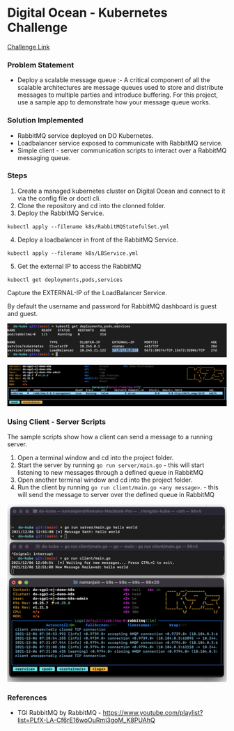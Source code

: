 # Digital Ocean - Kubernetes Challenge

[Challenge Link](https://www.digitalocean.com/community/pages/kubernetes-challenge)

### Problem Statement

- Deploy a scalable message queue :- A critical component of all the scalable architectures are message queues used to store and distribute messages to multiple parties and introduce buffering. For this project, use a sample app to demonstrate how your message queue works. 

### Solution Implemented 

- RabbitMQ service deployed on DO Kubernetes.
- Loadbalancer service exposed to communicate with RabbitMQ service.
- Simple client - server communication scripts to interact over a RabbitMQ messaging queue.

### Steps 

1. Create a managed kubernetes cluster on Digital Ocean and connect to it via the config file or doctl cli.
2. Clone the repository and cd into the clonned folder.
3. Deploy the RabbitMQ Service.
```
kubectl apply --filename k8s/RabbitMQStatefulSet.yml
```
4. Deploy a loadbalancer in front of the RabbitMQ Service.
```
kubectl apply --filename k8s/LBService.yml
```
5. Get the external IP to access the RabbitMQ
```
kubectl get deployments,pods,services
```

Capture the EXTERNAL-IP of the LoadBalancer Service.

By default the username and password for RabbitMQ dashboard is guest and guest.

![KUBECTL GET](images/kubectl_get.png)

![RabbitMQ Pod](images/rabbitmq_pod.png)


### Using Client - Server Scripts
The sample scripts show how a client can send a message to a running server.
1. Open a terminal window and cd into the project folder.
2. Start the server by running `go run server/main.go` - this will start listening to new messages through a defined queue in RabbitMQ
3. Open another terminal window and cd into the project folder. 
4. Run the client by running `go run client/main.go <any message>`. - this will send the message to server over the defined queue in RabbitMQ

![RabbitMQ Client Server](images/rabbit_server_client.png)

### References 
- TGI RabbitMQ by RabbitMQ - https://www.youtube.com/playlist?list=PLfX-LA-Cf6rE16woOuRmi3goM_K8PUAhQ